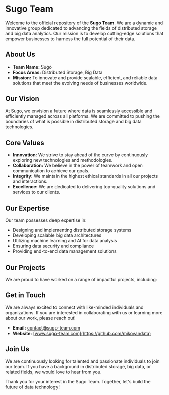 # Sugo Team

Welcome to the official repository of the **Sugo Team**. We are a dynamic and innovative group dedicated to advancing the fields of distributed storage and big data analytics. Our mission is to develop cutting-edge solutions that empower businesses to harness the full potential of their data.

## About Us

- **Team Name:** Sugo
- **Focus Areas:** Distributed Storage, Big Data
- **Mission:** To innovate and provide scalable, efficient, and reliable data solutions that meet the evolving needs of businesses worldwide.

## Our Vision

At Sugo, we envision a future where data is seamlessly accessible and efficiently managed across all platforms. We are committed to pushing the boundaries of what is possible in distributed storage and big data technologies.

## Core Values

- **Innovation:** We strive to stay ahead of the curve by continuously exploring new technologies and methodologies.
- **Collaboration:** We believe in the power of teamwork and open communication to achieve our goals.
- **Integrity:** We maintain the highest ethical standards in all our projects and interactions.
- **Excellence:** We are dedicated to delivering top-quality solutions and services to our clients.

## Our Expertise

Our team possesses deep expertise in:

- Designing and implementing distributed storage systems
- Developing scalable big data architectures
- Utilizing machine learning and AI for data analysis
- Ensuring data security and compliance
- Providing end-to-end data management solutions

## Our Projects

We are proud to have worked on a range of impactful projects, including:
 

## Get in Touch

We are always excited to connect with like-minded individuals and organizations. If you are interested in collaborating with us or learning more about our work, please reach out!

- **Email:** contact@sugo-team.com
- **Website:** [www.sugo-team.com](https://github.com/mikoyandata)

## Join Us

We are continuously looking for talented and passionate individuals to join our team. If you have a background in distributed storage, big data, or related fields, we would love to hear from you.

Thank you for your interest in the Sugo Team. Together, let's build the future of data technology!
